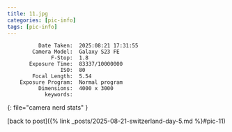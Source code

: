 ```yaml
---
title: 11.jpg
categories: [pic-info]
tags: [pic-info]
---
```


```text
          Date Taken:  2025:08:21 17:31:55
        Camera Model:  Galaxy S23 FE
              F-Stop:  1.8
       Exposure Time:  83337/10000000
                 ISO:  80
        Focal Length:  5.54
    Exposure Program:  Normal program
          Dimensions:  4000 x 3000
            keywords:  
```
{: file="camera nerd stats" }

[back to post]({% link _posts/2025-08-21-switzerland-day-5.md %}#pic-11)